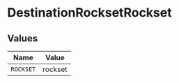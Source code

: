 # DestinationRocksetRockset


## Values

| Name      | Value     |
| --------- | --------- |
| `ROCKSET` | rockset   |